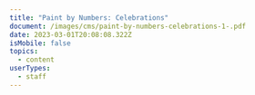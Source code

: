 ```yaml
---
title: "Paint by Numbers: Celebrations"
document: /images/cms/paint-by-numbers-celebrations-1-.pdf
date: 2023-03-01T20:08:08.322Z
isMobile: false
topics:
  - content
userTypes:
  - staff
---
```

